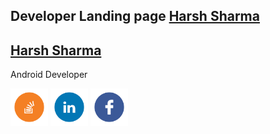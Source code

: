 ## Developer Landing page [Harsh Sharma](https://harsh159357.github.io/)


## [Harsh Sharma](http://bit.ly/githarsh)

Android Developer

<a href="http://bit.ly/stackharsh"><img src="https://github.com/aritraroy/social-icons/blob/master/stackoverflow-icon.png?raw=true" width="60"></a>
<a href="http://bit.ly/lnkdharsh"><img src="https://github.com/aritraroy/social-icons/blob/master/linkedin-icon.png?raw=true" width="60"></a>
<a href="http://bit.ly/harshfb"><img src="https://github.com/aritraroy/social-icons/blob/master/facebook-icon.png?raw=true" width="60"></a>
